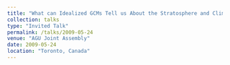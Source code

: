 ```yaml
---
title: "What can Idealized GCMs Tell us About the Stratosphere and Climate Change?"
collection: talks
type: "Invited Talk"
permalink: /talks/2009-05-24
venue: "AGU Joint Assembly"
date: 2009-05-24
location: "Toronto, Canada"
---
```


